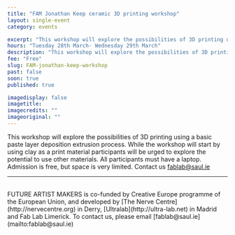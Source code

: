 ```yaml
---
title: "FAM Jonathan Keep ceramic 3D printing workshop"
layout: single-event
category: events

excerpt: "This workshop will explore the possibilities of 3D printing using ceramic materials in our new Wasp 3D printer"
hours: "Tuesday 28th March- Wednesday 29th March"
description: "This workshop will explore the possibilities of 3D printing using ceramic materials in our new Wasp 3D printer"
fee: "Free"
slug: FAM-jonathan-keep-workshop
past: false
soon: true
published: true

imagedisplay: false
imagetitle:
imagecredits: ""
imageoriginal: ""
---
```


This workshop will explore the possibilities of 3D printing using a basic paste layer deposition extrusion process. While the workshop will start by using clay as a print material participants will be urged to explore the potential to use other materials. All participants must have a laptop. Admission is free, but space is very limited. Contact us fablab@saul.ie

---
<br/>
FUTURE ARTIST MAKERS is co-funded by Creative Europe programme of the European Union, and developed by [The Nerve Centre](http://nervecentre.org) in Derry, [Ultralab](http://ultra-lab.net) in Madrid and Fab Lab Limerick. To contact us, please email [fablab@saul.ie](mailto:fablab@saul.ie)
